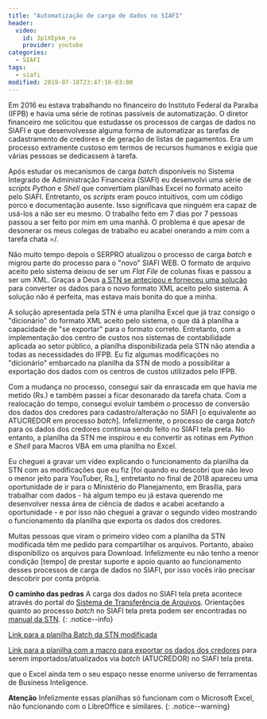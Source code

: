 ```yaml
---
title: "Automatização de carga de dados no SIAFI"
header:
  video:
    id: 3p1XEpkm_ro
    provider: youtube
categories:
  - SIAFI
tags:
  - siafi
modified: 2019-07-18T23:47:16-03:00
---
```


Em 2016 eu estava trabalhando no financeiro do Instituto Federal da Paraíba (IFPB) e havia uma série de rotinas passíveis de automatização. O diretor financeiro me solicitou que estudasse os processos de cargas de dados no SIAFI e que desenvolvesse alguma forma de automatizar as tarefas de cadastramento de credores e de geração de listas de pagamentos. Era um processo extramente custoso em termos de recursos humanos e exigia que várias pessoas se dedicassem à tarefa.

Após estudar os mecanismos de carga _batch_ disponíveis no Sistema Integrado de Administração Financeira (SIAFI) eu desenvolvi uma série de _scripts_ _Python_ e _Shell_ que convertiam planilhas Excel no formato aceito pelo SIAFI. Entretanto, os _scripts_ eram pouco intuitivos, com um código porco e documentação ausente. Isso significava que ninguém era capaz de usá-los a não ser eu mesmo. O trabalho feito em 7 dias por 7 pessoas passou a ser feito por mim em uma manhã. O problema é que apesar de desonerar os meus colegas de trabalho eu acabei onerando a mim com a tarefa chata =/.

Não muito tempo depois o SERPRO atualizou o processo de carga _batch_ e migrou parte do processo para o "novo" SIAFI WEB. O formato de arquivo aceito pelo sistema deixou de ser um _Flat File_ de colunas fixas e passou a ser um XML. Graças a Deus [a STN se antecipou e forneceu uma solução](https://youtu.be/zqP4pnmtobg) para converter os dados para o novo formato XML aceito pelo sistema. A solução não é perfeita, mas estava mais bonita do que a minha.

A solução apresentada pela STN é uma planilha Excel que já traz consigo o "dicionário" do formato XML aceito pelo sistema, o que dá à planilha a capacidade de "se exportar" para o formato correto. Entretanto, com a implementação dos centro de custos nos sistemas de contabilidade aplicada ao setor público, a planilha disponibilizada pela STN não atendia a todas as necessidades do IFPB. Eu fiz algumas modificações no "dicionário" embarcado na planilha da STN de modo a possibilitar a exportação dos dados com os centros de custos utilizados pelo IFPB.

Com a mudança no processo, consegui sair da enrascada em que havia me metido (Rs.) e também passei a ficar desonarado da tarefa chata. Com a realocação do tempo, consegui evoluir também o processo de conversão dos dados dos credores para cadastro/alteração no SIAFI [o equivalente ao ATUCREDOR em processo _batch_]. Infelizmente, o processo de carga _batch_ para os dados dos credores continua sendo feito no SIAFI tela preta. No entanto, a planilha da STN me inspirou e eu convertir as rotinas em _Python_ e _Shell_ para Macros VBA em uma planilha no Excel.

Eu cheguei a gravar um vídeo explicando o funcionamento da planilha da STN com as modificações que eu fiz [foi quando eu descobri que não levo o menor jeito para YouTuber, Rs.], entretanto no final de 2018 apareceu uma oportunidade de ir para o Ministério do Planejamento, em Brasília, para trabalhar com dados - há algum tempo eu já estava querendo me desenvolver nessa área de ciência de dados e acabei aceitando a oportunidade - e por isso não cheguei a gravar o segundo vídeo mostrando o funcionamento da planilha que exporta os dados dos credores.

Muitas pessoas que viram o primeiro vídeo com a planilha da STN modificada têm me pedido para compartilhar os arquivos. Portanto, abaixo disponibilizo os arquivos para Download. Infelizmente eu não tenho a menor condição [tempo] de prestar suporte e apoio quanto ao funcionamento desses processos de carga de dados no SIAFI, por isso vocês irão precisar descobrir por conta própria.

**O caminho das pedras** A carga dos dados no SIAFI tela preta acontece através do portal do [Sistema de Transferência de Arquivos](https://sta.tesouro.fazenda.gov.br/pcasp/index.asp). Orientações quanto ao processo _batch_ no SIAFI tela preta podem ser encontradas no [manual da STN](https://www.tesouro.fazenda.gov.br/documents/10180/562554/PROCESSO_BT_SIAFI_INSTRUCOESv2.pdf).
{: .notice--info}

[Link para a planilha Batch da STN modificada](/assets/planilhas/Modelo_DOF-JP_IFPB.xlsx)

[Link para a planilha com a macro para exportar os dados dos credores](/assets/planilhas/Exportar_Batch_ATUCREDOR_DOF-JP_IFPB.xlsm) para serem importados/atualizados via _batch_ (ATUCREDOR) no SIAFI tela preta.

que o Excel ainda tem o seu espaço nesse enorme universo de ferramentas de Business Inteligence.

**Atenção** Infelizmente essas planilhas só funcionam com o Microsoft Excel, não funcionando com o LibreOffice e similares.
{: .notice--warning}